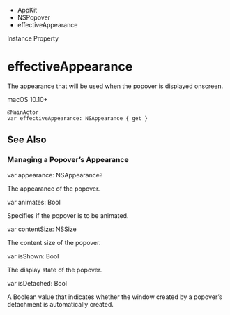 

- AppKit
- NSPopover
-  effectiveAppearance 

Instance Property

# effectiveAppearance

The appearance that will be used when the popover is displayed onscreen.

macOS 10.10+

``` source
@MainActor
var effectiveAppearance: NSAppearance { get }
```

## See Also

### Managing a Popover’s Appearance

var appearance: NSAppearance?

The appearance of the popover.

var animates: Bool

Specifies if the popover is to be animated.

var contentSize: NSSize

The content size of the popover.

var isShown: Bool

The display state of the popover.

var isDetached: Bool

A Boolean value that indicates whether the window created by a popover’s detachment is automatically created.


